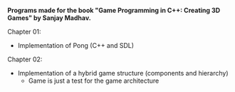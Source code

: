 **Programs made for the book "Game Programming in C++: Creating 3D Games" by Sanjay Madhav.**

Chapter 01:
  - Implementation of Pong (C++ and SDL)
 
Chapter 02:
  - Implementation of a hybrid game structure (components and hierarchy)
    - Game is just a test for the game architecture
